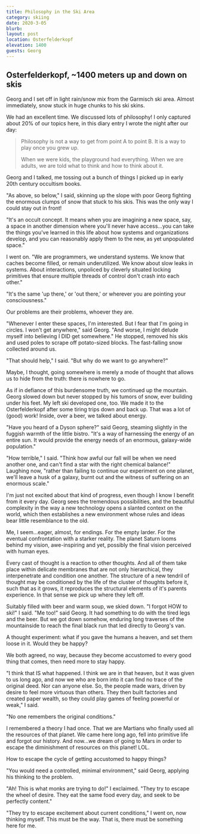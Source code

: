 ```yaml
---
title: Philosophy in the Ski Area
category: skiing
date: 2020-3-05
blurb:
layout: post
location: Osterfelderkopf
elevation: 1400
guests: Georg
---
```


## Osterfelderkopf, ~1400 meters up and down on skis

Georg and I set off in light rain/snow mix from the Garmisch ski area.
Almost immediately, snow stuck in huge chunks to his ski skins.

We had an excellent time. We discussed lots of philosophy! I only captured
about 20% of our topics here, in this diary entry I wrote the night after
our day:

> Philosophy is not a way to get from point A to point B.
> It is a way to play once you grew up.
>
> When we were kids, the playground had everything.
> When we are adults, we are told what to think and how to think about it.

Georg and I talked, me tossing out a bunch of things I picked up in early 20th
century occultism books.

"As above, so below," I said, skinning up the slope with poor Georg fighting
the enormous clumps of snow that stuck to his skis. This was the only way I
could stay out in front!

"It's an occult concept. It means when you are imagining a new space, say, a
space in another dimension where you'll never have access...you can take the
things you've learned in this life about how systems and organizations develop,
and you can reasonably apply them to the new, as yet unpopulated space."

I went on. "We are programmers, we understand systems. We know that caches
become filled, or remain underutilized. We know about slow leaks in systems.
About interactions, unpoliced by cleverly situated locking primitives that
ensure multiple threads of control don't crash into each other."

"It's the same 'up there,' or 'out there,' or wherever you are pointing your
consciousness."

Our problems are their problems, whoever they are.

"Whenever I enter these spaces, I'm interested. But I fear that I'm going in
circles. I won't get anywhere," said Georg. "And worse, I might delude myself
into believing I DID get somewhere." He stopped, removed his skis and used
poles to scrape off potato-sized blocks. The fast-falling snow collected around
us.

"That should help," I said. "But why do we want to go anywhere?"

Maybe, I thought, going somewhere is merely a mode of thought that allows us to
hide from the truth: there is nowhere to go.

As if in defiance of this burdensome truth, we continued up the mountain. Georg
slowed down but never stopped by his tumors of snow, ever building under his
feet. My left ski developed one, too. We made it to the Osterfelderkopf after
some tiring trips down and back up. That was a lot of (good) work! Inside, over
a beer, we talked about energy.

"Have you heard of a Dyson sphere?" said Georg, steaming slightly in the
fuggish warmth of the little bistro. "It's a way of harnessing the energy of an
entire sun. It would provide the energy needs of an enormous, galaxy-wide
population."

"How terrible," I said. "Think how awful our fall will be when we need another
one, and can't find a star with the right chemical balance!" Laughing now,
"rather than failing to continue our experiment on one planet, we'll leave a
husk of a galaxy, burnt out and the witness of suffering on an enormous scale."

I'm just not excited about that kind of progress, even though I know I benefit
from it every day. Georg sees the tremendous possibilities, and the beautiful
complexity in the way a new technology opens a slanted context on the world,
which then establishes a new environment whose rules and ideas bear little
resemblance to the old.

Me, I seem...eager, almost, for endings. For the empty larder. For the eventual
confrontation with a starker reality. The planet Saturn looms behind my vision,
awe-inspiring and yet, possibly the final vision perceived with human eyes.

Every cast of thought is a reaction to other thoughts. And all of them take
place within delicate membranes that are not only hierarchical, they
interpenetrate and condition one another. The structure of a new tendril of
thought may be conditioned by the life of the cluster of thoughts before it,
such that as it grows, it reproduces the structural elements of it's parents
experience. In that sense we pick up where they left off.

Suitably filled with beer and warm soup, we skied down. "I forgot HOW to ski!"
I said. "Me too!" said Georg. It had something to do with the tired legs and
the beer. But we got down somehow, enduring long traverses of the mountainside
to reach the final black run that led directly to Georg's van.

A thought experiment: what if you gave the humans a heaven, and set them loose
in it. Would they be happy?

We both agreed, no way, because they become accustomed to every good thing that
comes, then need more to stay happy.

"I think that IS what happened. I think we are in that heaven, but it was given
to us long ago, and now we who are born into it can find no trace of the
original deed. Nor can anyone else. So, the people made wars, driven by desire
to feel more virtuous than others. They then built factories and created paper
wealth, so they could play games of feeling powerful or weak," I said.

"No one remembers the original conditions."

I remembered a theory I had once. That we are Martians who finally used all the
resources of that planet. We came here long ago, fell into primitive life and
forgot our history. And now...we dream of going to Mars in order to escape the
diminishment of resources on this planet! LOL.

How to escape the cycle of getting accustomed to happy things?

"You would need a controlled, minimal environment," said Georg, applying his
thinking to the problem.

"Ah! This is what monks are trying to do!" I exclaimed. "They try to escape the
wheel of desire. They eat the same food every day, and seek to be perfectly
content."

"They try to escape excitement about current conditions," I went on, now
thinking myself. This must be the way. That is, there must be something here
for me.

